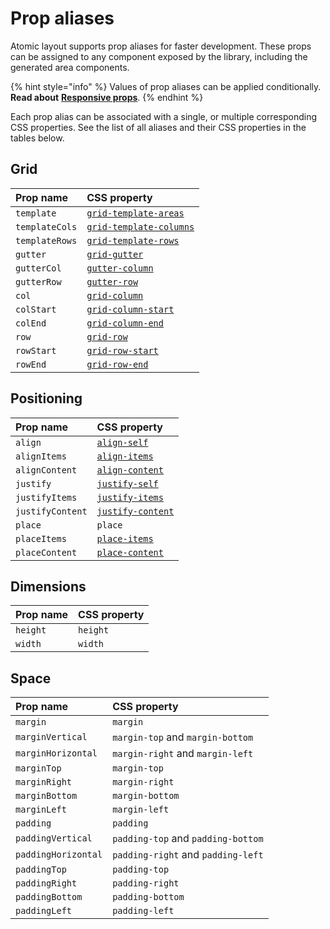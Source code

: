 # Prop aliases

Atomic layout supports prop aliases for faster development. These props can be assigned to any component exposed by the library, including the generated area components.

{% hint style="info" %}
Values of prop aliases can be applied conditionally. **Read about** [**Responsive props**](responsive-props.md).
{% endhint %}

Each prop alias can be associated with a single, or multiple corresponding CSS properties. See the list of all aliases and their CSS properties in the tables below.

## Grid

| **Prop name** | **CSS property** |
| :--- | :--- |
| `template` | [`grid-template-areas`](https://developer.mozilla.org/en-US/docs/Web/CSS/grid-template-areas) |
| `templateCols` | [`grid-template-columns`](https://developer.mozilla.org/en-US/docs/Web/CSS/grid-template-columns) |
| `templateRows` | [`grid-template-rows`](https://developer.mozilla.org/en-US/docs/Web/CSS/grid-template-rows) |
| `gutter` | [`grid-gutter`](https://developer.mozilla.org/en-US/docs/Web/CSS/grid-gutter) |
| `gutterCol` | [`gutter-column`](https://developer.mozilla.org/en-US/docs/Web/CSS/gutter-column) |
| `gutterRow` | [`gutter-row`](https://developer.mozilla.org/en-US/docs/Web/CSS/gutter-row) |
| `col` | [`grid-column`](https://developer.mozilla.org/en-US/docs/Web/CSS/grid-column) |
| `colStart` | [`grid-column-start`](https://developer.mozilla.org/en-US/docs/Web/CSS/grid-column-start) |
| `colEnd` | [`grid-column-end`](https://developer.mozilla.org/en-US/docs/Web/CSS/grid-column-end) |
| `row` | [`grid-row`](https://developer.mozilla.org/en-US/docs/Web/CSS/grid-row) |
| `rowStart` | [`grid-row-start`](https://developer.mozilla.org/en-US/docs/Web/CSS/grid-row-start) |
| `rowEnd` | [`grid-row-end`](https://developer.mozilla.org/en-US/docs/Web/CSS/grid-row-end) |

## Positioning

| **Prop name** | **CSS property** |
| :--- | :--- |
| `align` | [`align-self`](https://developer.mozilla.org/en-US/docs/Web/CSS/align-self) |
| `alignItems` | [`align-items`](https://developer.mozilla.org/en-US/docs/Web/CSS/align-items) |
| `alignContent` | [`align-content`](https://developer.mozilla.org/en-US/docs/Web/CSS/align-content) |
| `justify` | [`justify-self`](https://developer.mozilla.org/en-US/docs/Web/CSS/justify-self) |
| `justifyItems` | [`justify-items`](https://developer.mozilla.org/en-US/docs/Web/CSS/justify-items) |
| `justifyContent` | [`justify-content`](https://developer.mozilla.org/en-US/docs/Web/CSS/justify-content) |
| `place` | `place` |
| `placeItems` | [`place-items`](https://developer.mozilla.org/en-US/docs/Web/CSS/place-items) |
| `placeContent` | [`place-content`](https://developer.mozilla.org/en-US/docs/Web/CSS/place-content) |

## Dimensions

| **Prop name** | **CSS property** |
| :--- | :--- |
| `height` | `height` |
| `width` | `width` |

## Space

| **Prop name** | **CSS property** |
| :--- | :--- |
| `margin` | `margin` |
| `marginVertical` | `margin-top` and `margin-bottom` |
| `marginHorizontal` | `margin-right` and `margin-left` |
| `marginTop` | `margin-top` |
| `marginRight` | `margin-right` |
| `marginBottom` | `margin-bottom` |
| `marginLeft` | `margin-left` |
| `padding` | `padding` |
| `paddingVertical` | `padding-top` and `padding-bottom` |
| `paddingHorizontal` | `padding-right` and `padding-left` |
| `paddingTop` | `padding-top` |
| `paddingRight` | `padding-right` |
| `paddingBottom` | `padding-bottom` |
| `paddingLeft` | `padding-left` |

